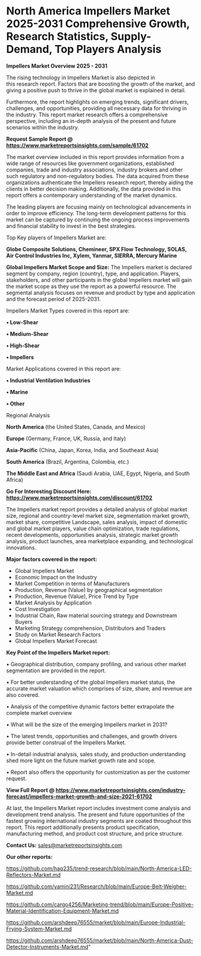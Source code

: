 # North America Impellers Market 2025-2031 Comprehensive Growth, Research Statistics, Supply-Demand,  Top Players Analysis

<Strong> Impellers Market Overview 2025 - 2031</strong>

The rising technology in Impellers Market is also depicted in this research report. Factors that are boosting the growth of the market, and giving a positive push to thrive in the global market is explained in detail.

Furthermore, the report highlights on emerging trends, significant drivers, challenges, and opportunities, providing all necessary data for thriving in the industry. This report market research offers a comprehensive perspective, including an in-depth analysis of the present and future scenarios within the industry.

<strong>Request Sample Report @ <a href=https://www.marketreportsinsights.com/sample/61702>https://www.marketreportsinsights.com/sample/61702</a></strong>

The market overview included in this report provides information from a wide range of resources like government organizations, established companies, trade and industry associations, industry brokers and other such regulatory and non-regulatory bodies. The data acquired from these organizations authenticate the Impellers research report, thereby aiding the clients in better decision making. Additionally, the data provided in this report offers a contemporary understanding of the market dynamics.

The leading players are focusing mainly on technological advancements in order to improve efficiency. The long-term development patterns for this market can be captured by continuing the ongoing process improvements and financial stability to invest in the best strategies.

Top Key players of Impellers Market are:

<strong>Globe Composite Solutions, Chemineer, SPX Flow Technology, SOLAS, Air Control Industries Inc, Xylem, Yanmar, SIERRA, Mercury Marine</strong>

<strong><b>Global Impellers Market Scope and Size:</b></strong>
The Impellers market is declared segment by company, region (country), type, and application. Players, stakeholders, and other participants in the global Impellers market will gain the market scope as they use the report as a powerful resource. The segmental analysis focuses on revenue and product by type and application and the forecast period of 2025-2031.

Impellers Market Types covered in this report are:

<strong>• Low-Shear

• Medium-Shear

• High-Shear

• Impellers</strong>

Market Applications covered in this report are:

<strong>• Industrial Ventilation Industries

• Marine

• Other</strong> 

Regional Analysis

<strong>North America</strong> (the United States, Canada, and Mexico)

<strong>Europe</strong> (Germany, France, UK, Russia, and Italy)

<strong>Asia-Pacific</strong> (China, Japan, Korea, India, and Southeast Asia)

<strong>South America</strong> (Brazil, Argentina, Colombia, etc.)

<strong>The Middle East and Africa</strong> (Saudi Arabia, UAE, Egypt, Nigeria, and South Africa)

<strong>Go For Interesting Discount Here: <a href=https://www.marketreportsinsights.com/discount/61702>https://www.marketreportsinsights.com/discount/61702</a></strong>

The Impellers market report provides a detailed analysis of global market size, regional and country-level market size, segmentation market growth, market share, competitive Landscape, sales analysis, impact of domestic and global market players, value chain optimization, trade regulations, recent developments, opportunities analysis, strategic market growth analysis, product launches, area marketplace expanding, and technological innovations.

<strong><b>Major factors covered in the report:</b></strong>
<ul>
  <li>Global Impellers Market </li>
  <li>Economic Impact on the Industry</li>
  <li>Market Competition in terms of Manufacturers</li>
  <li>Production, Revenue (Value) by geographical segmentation</li>
  <li>Production, Revenue (Value), Price Trend by Type</li>
  <li>Market Analysis by Application</li>
  <li>Cost Investigation</li>
  <li>Industrial Chain, Raw material sourcing strategy and Downstream Buyers</li>
  <li>Marketing Strategy comprehension, Distributors and Traders</li>
  <li>Study on Market Research Factors</li>
  <li>Global Impellers Market Forecast</li>
</ul>

<strong><b>Key Point of the Impellers Market report:</b></strong>

• Geographical distribution, company profiling, and various other market segmentation are provided in the report.

• For better understanding of the global Impellers market status, the accurate market valuation which comprises of size, share, and revenue are also covered.

• Analysis of the competitive dynamic factors better extrapolate the complete market overview

• What will be the size of the emerging Impellers market in 2031?

• The latest trends, opportunities and challenges, and growth drivers provide better construal of the Impellers Market.

• In-detail industrial analysis, sales study, and production understanding shed more light on the future market growth rate and scope.

• Report also offers the opportunity for customization as per the customer request.

<strong><b>View Full Report @ <a href=https://www.marketreportsinsights.com/industry-forecast/impellers-market-growth-and-size-2021-61702>https://www.marketreportsinsights.com/industry-forecast/impellers-market-growth-and-size-2021-61702</a></b></strong>


At last, the Impellers Market report includes investment come analysis and development trend analysis. The present and future opportunities of the fastest growing international industry segments are coated throughout this report. This report additionally presents product specification, manufacturing method, and product cost structure, and price structure.

<strong>Contact Us:</strong>
sales@marketreportsinsights.com

<strong>Our other reports:</strong>

<a href=https://github.com/haq235/trend-research/blob/main/North-America-LED-Reflectors-Market.md>https://github.com/haq235/trend-research/blob/main/North-America-LED-Reflectors-Market.md</a>

<a href=https://github.com/yamini231/Research/blob/main/Europe-Belt-Weigher-Market.md>https://github.com/yamini231/Research/blob/main/Europe-Belt-Weigher-Market.md</a>

<a href=https://github.com/cargo4256/Marketing-trend/blob/main/Europe-Positive-Material-Identification-Equipment-Market.md>https://github.com/cargo4256/Marketing-trend/blob/main/Europe-Positive-Material-Identification-Equipment-Market.md</a>

<a href=https://github.com/arshdeep76555/market/blob/main/Europe-Industrial-Frying-System-Market.md>https://github.com/arshdeep76555/market/blob/main/Europe-Industrial-Frying-System-Market.md</a>

<a href=https://github.com/arshdeep76555/market/blob/main/North-America-Dust-Detector-Instruments-Market.md>https://github.com/arshdeep76555/market/blob/main/North-America-Dust-Detector-Instruments-Market.md</a>"
